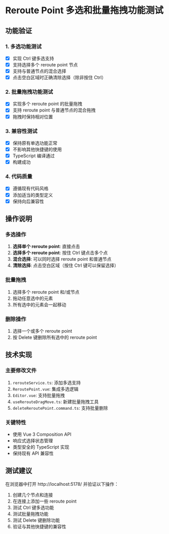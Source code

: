 # Reroute Point 多选和批量拖拽功能测试

## 功能验证

### 1. 多选功能测试
- [x] 实现 Ctrl 键多选支持
- [x] 支持选择多个 reroute point 节点
- [x] 支持与普通节点的混合选择
- [x] 点击空白区域时正确清除选择（除非按住 Ctrl）

### 2. 批量拖拽功能测试
- [x] 实现多个 reroute point 的批量拖拽
- [x] 支持 reroute point 与普通节点的混合拖拽
- [x] 拖拽时保持相对位置

### 3. 兼容性测试
- [x] 保持原有单选功能正常
- [x] 不影响其他快捷键的使用
- [x] TypeScript 编译通过
- [x] 构建成功

### 4. 代码质量
- [x] 遵循现有代码风格
- [x] 添加适当的类型定义
- [x] 保持向后兼容性

## 操作说明

### 多选操作
1. **选择单个 reroute point**: 直接点击
2. **选择多个 reroute point**: 按住 Ctrl 键点击多个点
3. **混合选择**: 可以同时选择 reroute point 和普通节点
4. **清除选择**: 点击空白区域（按住 Ctrl 键可以保留选择）

### 批量拖拽
1. 选择多个 reroute point 和/或节点
2. 拖动任意选中的元素
3. 所有选中的元素会一起移动

### 删除操作
1. 选择一个或多个 reroute point
2. 按 Delete 键删除所有选中的 reroute point

## 技术实现

### 主要修改文件
1. `rerouteService.ts`: 添加多选支持
2. `ReroutePoint.vue`: 集成多选逻辑
3. `Editor.vue`: 支持批量拖拽
4. `useRerouteDragMove.ts`: 新建批量拖拽工具
5. `deleteReroutePoint.command.ts`: 支持批量删除

### 关键特性
- 使用 Vue 3 Composition API
- 响应式选择状态管理
- 类型安全的 TypeScript 实现
- 保持现有 API 兼容性

## 测试建议

在浏览器中打开 http://localhost:5178/ 并验证以下操作：

1. 创建几个节点和连接
2. 在连接上添加一些 reroute point
3. 测试 Ctrl 键多选功能
4. 测试批量拖拽功能
5. 测试 Delete 键删除功能
6. 验证与其他快捷键的兼容性